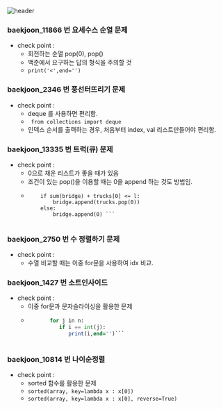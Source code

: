 
![header](https://capsule-render.vercel.app/api?type=waving&color=auto&height=200&text=Welcome!%20&fontSize=60&fontAlignY=40&desc=I'm%20joonho)



### baekjoon_11866 번 요세수스 순열 문제
* check point : 
  * 회전하는 순열 pop(0), pop() 
  * 백준에서 요구하는 답의 형식을 주의할 것 
  * ``` print('<',end='') ```

### baekjoon_2346 번 풍선터뜨리기 문제
* check point :
  * deque 를 사용하면 편리함.
  * ``` from collections import deque```
  * 인덱스 순서를 출력하는 경우, 처음부터 index, val 리스트만들어야 편리함.

### baekjoon_13335 번 트럭(큐) 문제
* check point :
  * 0으로 채운 리스트가 좋을 때가 있음
  * 조건이 있는 pop()을 이용할 때는 0을 append 하는 것도 방법임.
  * ```if bridge:
        if sum(bridge) + trucks[0] <= l:
            bridge.append(trucks.pop(0))
        else:
            bridge.append(0) ```
            
### baekjoon_2750 번 수 정렬하기 문제
* check point :
  * 수열 비교할 때는 이중 for문을 사용하여 idx 비교.
  
### baekjoon_1427 번 소트인사이드
* check point :
  * 이중 for문과 문자슬라이싱을 활용한 문제
  * ``` for i in range(9,-1,-1):
           for j in n:
              if i == int(j):
                 print(i,end='')```
           
### baekjoon_10814 번 나이순정렬
* check point :
  * sorted 함수를 활용한 문제
  * ```sorted(array, key=lambda x : x[0])```
  * ```sorted(array, key=lambda x : x[0], reverse=True)```
            
